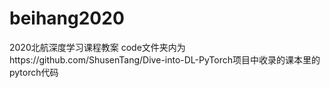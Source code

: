 # beihang2020
2020北航深度学习课程教案
code文件夹内为https://github.com/ShusenTang/Dive-into-DL-PyTorch项目中收录的课本里的pytorch代码